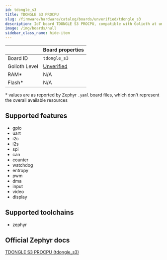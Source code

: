 ```yaml
---
id: tdongle_s3
title: TDONGLE S3 PROCPU
slug: /firmware/hardware/catalog/boards/unverified/tdongle_s3
description: IoT board TDONGLE S3 PROCPU, compatible with Golioth at unverified level.
image: /img/boards/null
sidebar_class_name: hide-item
---
```


[//]: # (This is an auto-generated file, do not edit! Changes to it will be lost upon re-generation)



|                | Board properties     |
| -------------  | -------------------- |
| Board ID       | `tdongle_s3` |
| Golioth Level  | [Unverified](/firmware/hardware#unverified-boards) |
| RAM*           | N/A |
| Flash*         | N/A |

\* values are as reported by Zephyr `.yaml` board files, which don't represent the overall available resources



## Supported features

* gpio
* uart
* i2c
* i2s
* spi
* can
* counter
* watchdog
* entropy
* pwm
* dma
* input
* video
* display

## Supported toolchains

* zephyr

## Official Zephyr docs

[TDONGLE S3 PROCPU (tdongle_s3)](https://docs.zephyrproject.org/latest/boards/lilygo/tdongle_s3/doc/index.html)
